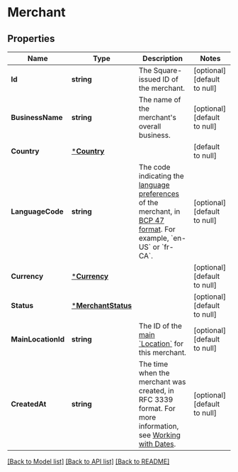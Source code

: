 # Merchant

## Properties
Name | Type | Description | Notes
------------ | ------------- | ------------- | -------------
**Id** | **string** | The Square-issued ID of the merchant. | [optional] [default to null]
**BusinessName** | **string** | The name of the merchant&#x27;s overall business. | [optional] [default to null]
**Country** | [***Country**](Country.md) |  | [default to null]
**LanguageCode** | **string** | The code indicating the [language preferences](https://developer.squareup.com/docs/build-basics/general-considerations/language-preferences) of the merchant, in [BCP 47 format](https://tools.ietf.org/html/bcp47#appendix-A). For example, &#x60;en-US&#x60; or &#x60;fr-CA&#x60;. | [optional] [default to null]
**Currency** | [***Currency**](Currency.md) |  | [optional] [default to null]
**Status** | [***MerchantStatus**](MerchantStatus.md) |  | [optional] [default to null]
**MainLocationId** | **string** | The ID of the [main &#x60;Location&#x60;](https://developer.squareup.com/docs/locations-api#about-the-main-location) for this merchant. | [optional] [default to null]
**CreatedAt** | **string** | The time when the merchant was created, in RFC 3339 format.    For more information, see [Working with Dates](https://developer.squareup.com/docs/build-basics/working-with-dates). | [optional] [default to null]

[[Back to Model list]](../README.md#documentation-for-models) [[Back to API list]](../README.md#documentation-for-api-endpoints) [[Back to README]](../README.md)

